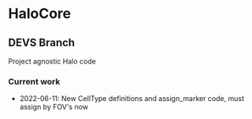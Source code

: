 # HaloCore

## DEVS Branch

Project agnostic Halo code

### Current work

- 2022-06-11: New CellType definitions and assign_marker code, must assign by FOV's now

